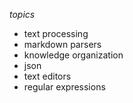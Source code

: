 *topics*
 - text processing
 - markdown parsers
 - knowledge organization
 - json
 - text editors
 - regular expressions
